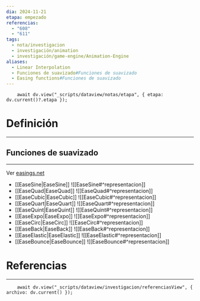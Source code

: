 ```yaml
---
dia: 2024-11-21
etapa: empezado
referencias:
  - "608"
  - "611"
tags:
  - nota/investigacion
  - investigación/animation
  - investigación/game-engine/Animation-Engine
aliases:
  - Linear Interpolation
  - Funciones de suavizado#Funciones de suavizado
  - Easing functions#Funciones de suavizado
---
```

```dataviewjs
	await dv.view("_scripts/dataview/notas/etapa", { etapa: dv.current()?.etapa });
```
# Definición
---


## Funciones de suavizado
---
Ver [easings.net](https://easings.net)

* [[EaseSine|EaseSine]] ![[EaseSine#^representacion]]
* [[EaseQuad|EaseQuad]] ![[EaseQuad#^representacion]]
* [[EaseCubic|EaseCubic]] ![[EaseCubic#^representacion]]
* [[EaseQuart|EaseQuart]] ![[EaseQuart#^representacion]]
* [[EaseQuint|EaseQuint]] ![[EaseQuint#^representacion]]
* [[EaseExpo|EaseExpo]] ![[EaseExpo#^representacion]]
* [[EaseCirc|EaseCirc]] ![[EaseCirc#^representacion]]
* [[EaseBack|EaseBack]] ![[EaseBack#^representacion]]
* [[EaseElastic|EaseElastic]] ![[EaseElastic#^representacion]]
* [[EaseBounce|EaseBounce]] ![[EaseBounce#^representacion]]

# Referencias
---
```dataviewjs
	await dv.view("_scripts/dataview/investigacion/referenciasView", { archivo: dv.current() });
```